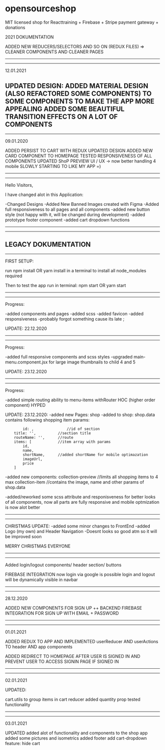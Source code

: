 # opensourceshop
MIT licensed shop for Reacttraining + Firebase + Stripe payment gateway + donations


2021 DOKUMENTATION

ADDED NEW REDUCERS/SELECTORS AND SO ON (REDUX FILES) =>
CLEANER COMPONENTS AND CLEANER PAGES
________________________________
________________________________
12.01.2021

UPDATED DESIGN:
ADDED MATERIAL DESIGN (ALSO REFACTORED SOME COMPONENTS) TO SOME COMPONENTS TO MAKE THE APP MORE APPEALING
ADDED SOME BEAUTIFUL TRANSITION EFFECTS ON A LOT OF COMPONENTS
--------------------------
--------------------------
09.01.2020

ADDED PERSIST TO CART WITH REDUX
UPDATED DESIGN
ADDED NEW CARD COMPONENT TO HOMEPAGE
TESTED RESPONSIVENESS OF ALL COMPONENTS
UPDATED ShoP PREVIEW UI / UX  -> now better handling 4 mobile
SLOWLY STARTING TO LIKE MY APP =)
___________________________________________
___________________________________________
Hello Visitors,

I have changed alot in this Application:

-Changed Designs
-Added New Banned Images created  with Figma
-Added full responsiveness to all pages and all components
-added new button style (not happy with it, will be changed during development)
-added prototype footer component
-added cart dropdown functions

------------------------------------------
------------------------------------------



LEGACY DOKUMENTATION
-------------------------------------------------------------------
-------------------------------------------------------------------
FIRST SETUP:

run 
npm install OR yarn install
in a terminal to install all node_modules required

Then to test the app run in terminal:
npm start  OR yarn start

-------------------------------------------------------------------
-------------------------------------------------------------------

Progress:

-added components and pages
-added scss
-added favicon
-added responsiveness
-probably forgot something cause its late ;

UPDATE: 22.12.2020

-------------------------------------------------------------------
-------------------------------------------------------------------

Progress:

-added full responsive components and scss styles
-upgraded main-menu.component.jsx for large image thumbnails to child 4 and 5

UPDATE: 23.12.2020

-------------------------------------------------------------------
-------------------------------------------------------------------
Progress:

-added simple routing ability to menu-items withRouter HOC (higher order component)
HYPED

UPDATE: 23.12.2020:
-added new Pages:
    shop
-added to shop:
   shop.data 
    contains following shopping item params:
        
        	id: ,               //id of section
		title: '',          //section title
		routeName: '',      //route
		items: [            //item array with params
            id, 
            name, 
            shortName,      //added shortName for mobile optimazation
            imageUrl, 
            price
        ]
-added new components:
    collection-preview      //limits all shopping items to 4 max
    collection-item         //contains the image, name and other params of shop.data

-added/reworked some scss attribute and responisveness for better looks of all components, now all parts are fully responsive and mobile   optmization is now alot better

-------------------------------------------------------------------
-------------------------------------------------------------------

CHRISTMAS UPDATE:
    -added some minor changes to FrontEnd
    -added Logo (my own) and Header Navigation
    -Doesnt looks so good atm so it will be improved soon

MERRY CHRISTMAS EVERYONE

---------------------------------------
---------------------------------------

Added login/logout components/ header section/ buttons

FIREBASE INTEGRATION
    now login via google is possible
        login and logout will be dynamically visible in navbar

---------------------------------------
---------------------------------------

28.12.2020

ADDED NEW COMPONENTS FOR SIGN UP ++ BACKEND FIREBASE INTEGRATION FOR SIGN UP WITH EMAIL + PASSWORD

---------------------------------------
---------------------------------------

01.01.2021

ADDED REDUX TO APP AND IMPLEMENTED userReducer AND userActions TO header AND app components

ADDED REDIRECT TO HOMEPAGE AFTER USER IS SIGNED IN AND PREVENT USER TO ACCESS SIGNIN PAGE IF SIGNED IN

---------------------------------------
---------------------------------------

02.01.2021

UPDATED:

cart.utils to group items in cart reducer
added quantity prop
tested functionality

---------------------------------------
---------------------------------------

03.01.2021

UPDATED
added alot of functionality and components to the shop app
added some pictures and isometrics
added footer
add cart-dropdown feature: hide cart
